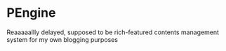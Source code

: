 # PEngine
Reaaaaallly delayed, supposed to be rich-featured contents management system for my own blogging purposes
